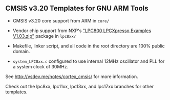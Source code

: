 ## CMSIS v3.20 Templates for GNU ARM Tools

* CMSIS v3.20 core support from ARM in `core/`

* Vendor chip support from NXP's ["LPC800 LPCXpresso Examples V1.03.zip"](http://lpcware.com/content/nxpfile/lpcxpresso-sample-code-bundle-lpc8xx) package in `lpc8xx/`

* Makefile, linker script, and all code in the root directory are 100% public domain.

* `system_LPC8xx.c` configured to use internal 12MHz oscillator and PLL for a system clock of 30MHz.

See http://vsdev.me/notes/cortex_cmsis/ for more information.

Check out the lpc8xx, lpc11xx, lpc13xx, and lpc17xx branches for other templates.

